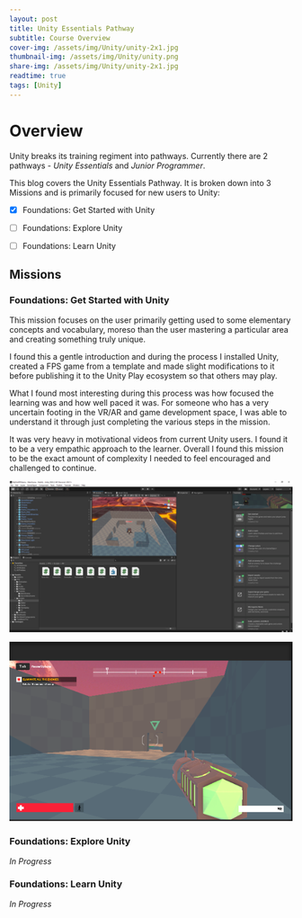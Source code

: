 ```yaml
---
layout: post
title: Unity Essentials Pathway
subtitle: Course Overview
cover-img: /assets/img/Unity/unity-2x1.jpg
thumbnail-img: /assets/img/Unity/unity.png
share-img: /assets/img/Unity/unity-2x1.jpg
readtime: true
tags: [Unity]
---
```


# Overview

Unity breaks its training regiment into pathways. Currently there are 2 pathways - *Unity Essentials* and *Junior Programmer*.

This blog covers the Unity Essentials Pathway. It is broken down into 3 Missions and is primarily focused for new users to Unity:

- [x] Foundations: Get Started with Unity
- [ ] Foundations: Explore Unity
- [ ] Foundations: Learn Unity

    
## Missions

### Foundations: Get Started with Unity

This mission focuses on the user primarily getting used to some elementary concepts and vocabulary, moreso than the user mastering a particular area and creating something truly unique.

I found this a gentle introduction and during the process I installed Unity, created a FPS game from a template and made slight modifications to it before publishing it to the Unity Play ecosystem so that others may play. 

What I found most interesting during this process was how focused the learning was and how well paced it was. For someone who has a very uncertain footing in the VR/AR and game development space, I was able to understand it through just completing the various steps in the mission.

It was very heavy in motivational videos from current Unity users. I found it to be a very empathic approach to the learner. Overall I found this mission to be the exact amount of complexity I needed to feel encouraged and challenged to continue.

![Unity Editor](assets/img/Unity/MyFirstFPSGame.png)

![Unity Editor - GameMode](assets/img/Unity/MyFirstFPSGame_GameMode.png)

### Foundations: Explore Unity

*In Progress*

### Foundations: Learn Unity

*In Progress*